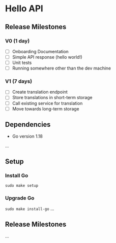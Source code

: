 # Hello API
 
## Release Milestones
 
### V0 (1 day)
- [ ] Onboarding Documentation
- [ ] Simple API response (hello world!)
- [ ] Unit tests
- [ ] Running somewhere other than the dev machine
 
### V1 (7 days)
- [ ] Create translation endpoint
- [ ] Store translations in short-term storage
- [ ] Call existing service for translation
- [ ] Move towards long-term storage

## Dependencies
 
- Go version 1.18
 

...
## Setup
 
### Install Go
`sudo make setup`
 
### Upgrade Go
`sudo make install-go`
...
 
## Release Milestones
...
